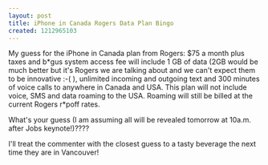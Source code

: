 ```yaml
---
layout: post
title: iPhone in Canada Rogers Data Plan Bingo
created: 1212965103
---
```

<p>My guess for the iPhone in Canada plan from Rogers: $75 a month plus taxes and b*gus system access fee will include 1 GB of data (2GB would be much better but it&#39;s Rogers we are talking about and we can&#39;t expect them to be innovative :-( ), unlimited incoming and outgoing text and 300 minutes of voice calls to anywhere in Canada and USA. This plan will not include voice, SMS and data roaming to the USA. Roaming will still be billed at the current Rogers r*poff rates.</p> <p>What&#39;s your guess (I am assuming all will be revealed tomorrow at 10a.m. after Jobs keynote!)????</p> <p>I&#39;ll treat the commenter with the closest guess to a tasty beverage the next time they are in Vancouver!</p> 
